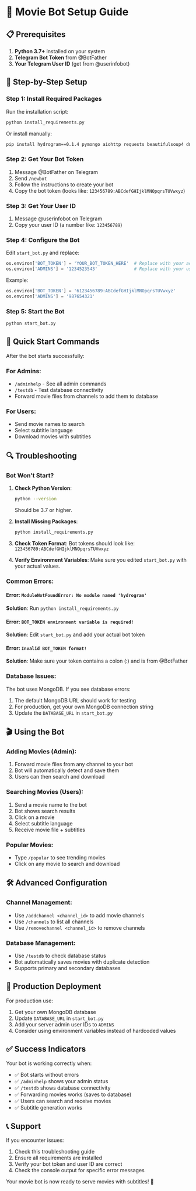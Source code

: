 # 🚀 Movie Bot Setup Guide

## 📋 Prerequisites

1. **Python 3.7+** installed on your system
2. **Telegram Bot Token** from @BotFather
3. **Your Telegram User ID** (get from @userinfobot)

## 🔧 Step-by-Step Setup

### Step 1: Install Required Packages

Run the installation script:
```bash
python install_requirements.py
```

Or install manually:
```bash
pip install hydrogram==0.1.4 pymongo aiohttp requests beautifulsoup4 dnspython
```

### Step 2: Get Your Bot Token

1. Message @BotFather on Telegram
2. Send `/newbot`
3. Follow the instructions to create your bot
4. Copy the bot token (looks like: `123456789:ABCdefGHIjklMNOpqrsTUVwxyz`)

### Step 3: Get Your User ID

1. Message @userinfobot on Telegram
2. Copy your user ID (a number like: `123456789`)

### Step 4: Configure the Bot

Edit `start_bot.py` and replace:
```python
os.environ['BOT_TOKEN'] = 'YOUR_BOT_TOKEN_HERE'  # Replace with your actual token
os.environ['ADMINS'] = '1234523543'              # Replace with your user ID
```

Example:
```python
os.environ['BOT_TOKEN'] = '6123456789:ABCdefGHIjklMNOpqrsTUVwxyz'
os.environ['ADMINS'] = '987654321'
```

### Step 5: Start the Bot

```bash
python start_bot.py
```

## 🎯 Quick Start Commands

After the bot starts successfully:

### For Admins:
- `/adminhelp` - See all admin commands
- `/testdb` - Test database connectivity
- Forward movie files from channels to add them to database

### For Users:
- Send movie names to search
- Select subtitle language
- Download movies with subtitles

## 🔍 Troubleshooting

### Bot Won't Start?

1. **Check Python Version**:
   ```bash
   python --version
   ```
   Should be 3.7 or higher.

2. **Install Missing Packages**:
   ```bash
   python install_requirements.py
   ```

3. **Check Token Format**:
   Bot tokens should look like: `123456789:ABCdefGHIjklMNOpqrsTUVwxyz`

4. **Verify Environment Variables**:
   Make sure you edited `start_bot.py` with your actual values.

### Common Errors:

#### Error: `ModuleNotFoundError: No module named 'hydrogram'`
**Solution**: Run `python install_requirements.py`

#### Error: `BOT_TOKEN environment variable is required!`
**Solution**: Edit `start_bot.py` and add your actual bot token

#### Error: `Invalid BOT_TOKEN format!`
**Solution**: Make sure your token contains a colon (:) and is from @BotFather

### Database Issues:

The bot uses MongoDB. If you see database errors:
1. The default MongoDB URL should work for testing
2. For production, get your own MongoDB connection string
3. Update the `DATABASE_URL` in `start_bot.py`

## 🎬 Using the Bot

### Adding Movies (Admin):
1. Forward movie files from any channel to your bot
2. Bot will automatically detect and save them
3. Users can then search and download

### Searching Movies (Users):
1. Send a movie name to the bot
2. Bot shows search results
3. Click on a movie
4. Select subtitle language
5. Receive movie file + subtitles

### Popular Movies:
- Type `/popular` to see trending movies
- Click on any movie to search and download

## 🛠 Advanced Configuration

### Channel Management:
- Use `/addchannel <channel_id>` to add movie channels
- Use `/channels` to list all channels
- Use `/removechannel <channel_id>` to remove channels

### Database Management:
- Use `/testdb` to check database status
- Bot automatically saves movies with duplicate detection
- Supports primary and secondary databases

## 🚀 Production Deployment

For production use:
1. Get your own MongoDB database
2. Update `DATABASE_URL` in `start_bot.py`
3. Add your server admin user IDs to `ADMINS`
4. Consider using environment variables instead of hardcoded values

## ✅ Success Indicators

Your bot is working correctly when:
- ✅ Bot starts without errors
- ✅ `/adminhelp` shows your admin status
- ✅ `/testdb` shows database connectivity
- ✅ Forwarding movies works (saves to database)
- ✅ Users can search and receive movies
- ✅ Subtitle generation works

## 📞 Support

If you encounter issues:
1. Check this troubleshooting guide
2. Ensure all requirements are installed
3. Verify your bot token and user ID are correct
4. Check the console output for specific error messages

Your movie bot is now ready to serve movies with subtitles! 🎉